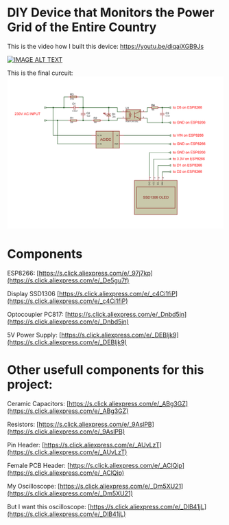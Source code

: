 # DIY Device that Monitors the Power Grid of the Entire Country

This is the video how I built this device:
https://youtu.be/diqaiXGB9Js

[![IMAGE ALT TEXT](http://img.youtube.com/vi/diqaiXGB9Js/0.jpg)](http://www.youtube.com/watch?v=diqaiXGB9Js "Video Title")

This is the final curcuit:
<img src="outfin_cir.jpg">

# Components

ESP8266: [https://s.click.aliexpress.com/e/_97j7kp](https://s.click.aliexpress.com/e/_De5gu7f)

Display SSD1306 [https://s.click.aliexpress.com/e/_c4Ci1fiP](https://s.click.aliexpress.com/e/_c4Ci1fiP)

Optocoupler PC817: [https://s.click.aliexpress.com/e/_Dnbd5jn](https://s.click.aliexpress.com/e/_Dnbd5jn)

5V Power Supply: [https://s.click.aliexpress.com/e/_DEBljk9](https://s.click.aliexpress.com/e/_DEBljk9)


# Other usefull components for this project:

Ceramic Capacitors: [https://s.click.aliexpress.com/e/_ABg3GZ](https://s.click.aliexpress.com/e/_ABg3GZ)

Resistors: [https://s.click.aliexpress.com/e/_9AslPB](https://s.click.aliexpress.com/e/_9AslPB)

Pin Header: [https://s.click.aliexpress.com/e/_AUvLzT](https://s.click.aliexpress.com/e/_AUvLzT)

Female PCB Header: [https://s.click.aliexpress.com/e/_AClQip](https://s.click.aliexpress.com/e/_AClQip)

My Oscilloscope: [https://s.click.aliexpress.com/e/_Dm5XU21](https://s.click.aliexpress.com/e/_Dm5XU21)

But I want this oscilloscope: [https://s.click.aliexpress.com/e/_DlB41jL](https://s.click.aliexpress.com/e/_DlB41jL)
